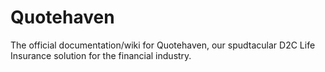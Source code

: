 # Quotehaven
The official documentation/wiki for Quotehaven, our spudtacular D2C Life Insurance solution for the financial industry.
